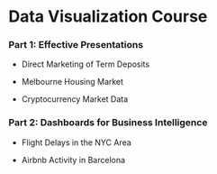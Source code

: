 # Data Visualization Course

### Part 1: Effective Presentations

* Direct Marketing of Term Deposits

* Melbourne Housing Market

* Cryptocurrency Market Data

### Part 2: Dashboards for Business Intelligence

* Flight Delays in the NYC Area

* Airbnb Activity in Barcelona

